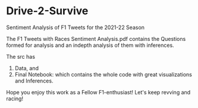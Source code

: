 # Drive-2-Survive
Sentiment Analysis of F1 Tweets for the 2021-22 Season


The F1 Tweets with Races Sentiment Analysis.pdf contains the Questions formed for analysis and an indepth analysis of them with inferences.

The src has 
1. Data, and
2. Final Notebook: which contains the whole code with great visualizations and Inferences.

Hope you enjoy this work as a Fellow F1-enthusiast! Let's keep revving and racing!
